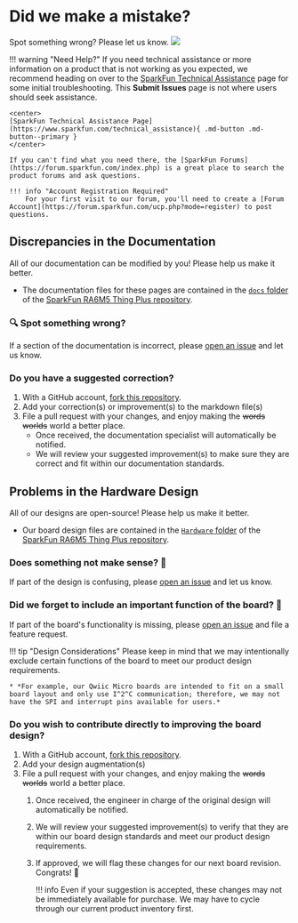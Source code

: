 # Did we make a mistake?

Spot something wrong? Please let us know. [![](https://img.shields.io/github/issues/sparkfun/SparkFun_Thing_Plus_RA6M5.svg)](https://github.com/sparkfun/SparkFun_Thing_Plus_RA6M5/issues "Issues")

<!-- Technical Assistance Box -->
!!! warning "Need Help?"
	If you need technical assistance or more information on a product that is not working as you expected, we recommend heading on over to the [SparkFun Technical Assistance](https://www.sparkfun.com/technical_assistanc) page for some initial troubleshooting. This **Submit Issues** page is not where users should seek assistance.

	<center>
	[SparkFun Technical Assistance Page](https://www.sparkfun.com/technical_assistance){ .md-button .md-button--primary }
	</center>

	If you can't find what you need there, the [SparkFun Forums](https://forum.sparkfun.com/index.php) is a great place to search the product forums and ask questions.

	!!! info "Account Registration Required"
		For your first visit to our forum, you'll need to create a [Forum Account](https://forum.sparkfun.com/ucp.php?mode=register) to post questions.


## Discrepancies in the Documentation

All of our documentation can be modified by you! Please help us make it better.

* The documentation files for these pages are contained in the [`docs` folder](https://github.com/sparkfun/SparkFun_Thing_Plus_RA6M5/tree/main/docs) of the [SparkFun RA6M5 Thing Plus repository](https://github.com/sparkfun/SparkFun_Thing_Plus_RA6M5).

### 🔍 Spot something wrong?

If a section of the documentation is incorrect, please [open an issue](https://github.com/sparkfun/SparkFun_Thing_Plus_RA6M5/issues) and let us know.

### Do you have a suggested correction?

1. With a GitHub account, [fork this repository](https://github.com/sparkfun/SparkFun_Thing_Plus_RA6M5/fork).
2. Add your correction(s) or improvement(s) to the markdown file(s)
3. File a pull request with your changes, and enjoy making the ~~words~~ ~~worlds~~ world a better place.
	* Once received, the documentation specialist will automatically be notified.
	* We will review your suggested improvement(s) to make sure they are correct and fit within our documentation standards.

## Problems in the Hardware Design

All of our designs are open-source! Please help us make it better.

* Our board design files are contained in the [`Hardware` folder](https://github.com/sparkfun/SparkFun_Thing_Plus_RA6M5/tree/main/Hardware) of the [SparkFun RA6M5 Thing Plus repository](https://github.com/sparkfun/SparkFun_Thing_Plus_RA6M5).

### Does something not make sense? 🤔

If part of the design is confusing, please [open an issue](https://github.com/sparkfun/SparkFun_Thing_Plus_RA6M5/issues) and let us know.

### Did we forget to include an important function of the board? 🤦

If part of the board's functionality is missing, please [open an issue](https://github.com/sparkfun/SparkFun_Thing_Plus_RA6M5/issues) and file a feature request.

!!! tip "Design Considerations"
	Please keep in mind that we may intentionally exclude certain functions of the board to meet our product design requirements.

	* *For example, our Qwiic Micro boards are intended to fit on a small board layout and only use I^2^C communication; therefore, we may not have the SPI and interrupt pins available for users.*


### Do you wish to contribute directly to improving the board design?

1. With a GitHub account, [fork this repository](https://github.com/sparkfun/SparkFun_Thing_Plus_RA6M5/fork).
2. Add your design augmentation(s)
3. File a pull request with your changes, and enjoy making the ~~words~~ ~~worlds~~ world a better place.
	1. Once received, the engineer in charge of the original design will automatically be notified.
	2. We will review your suggested improvement(s) to verify that they are within our board design standards and meet our product design requirements.
	3. If approved, we will flag these changes for our next board revision. Congrats! 🍻

		!!! info
			Even if your suggestion is accepted, these changes may not be immediately available for purchase. We may have to cycle through our current product inventory first.
